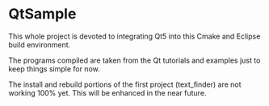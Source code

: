 # QtSample

This whole project is devoted to integrating Qt5 into this Cmake and Eclipse build environment.

The programs compiled are taken from the Qt tutorials and examples just to keep things simple for now.

The install and rebuild portions of the first project (text_finder) are not working 100% yet. This will be
enhanced in the near future.
